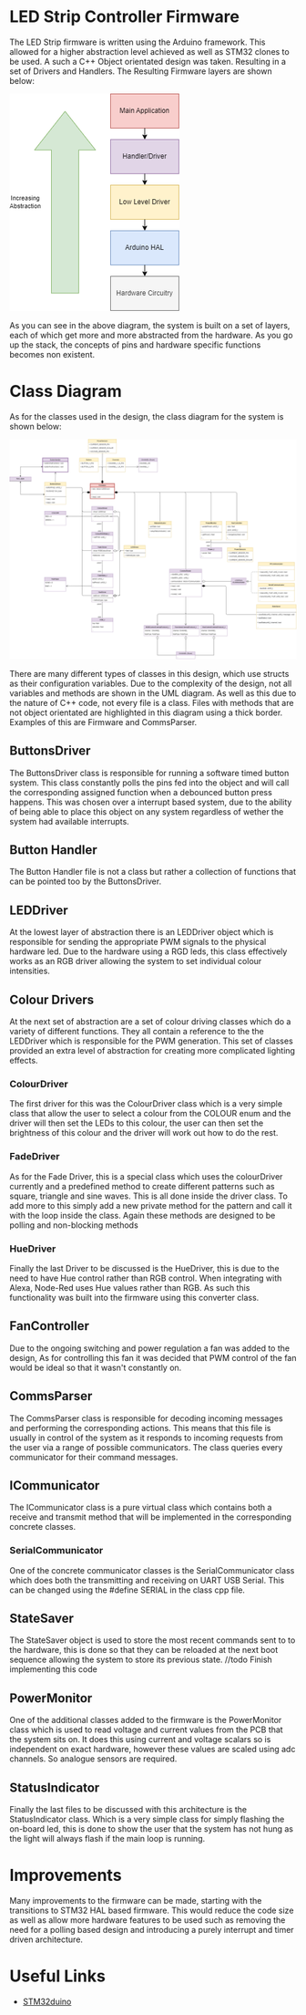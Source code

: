 # LED Strip Controller Firmware

The LED Strip firmware is written using the Arduino framework. This allowed for a higher abstraction level achieved as well as STM32 clones to be used. A such a C++ Object orientated design was taken. Resulting in a set of Drivers and Handlers. The Resulting Firmware layers are shown below:

![Firmware Layers](../docs/Diagrams-Firmware%20Abstraction%20Layers.png)

As you can see in the above diagram, the system is built on a set of layers, each of which get more and more abstracted from the hardware. As you go up the stack, the concepts of pins and hardware specific functions becomes non existent.

# Class Diagram
As for the classes used in the design, the class diagram for the system is shown below:

![Class Diagram](../docs/Diagrams-Firmware%20Class%20Diagram.png)

There are many different types of classes in this design, which use structs as their configuration variables. Due to the complexity of the design, not all variables and methods are shown in the UML diagram. As well as this due to the nature of C++ code, not every file is a class. Files with methods that are not object orientated are highlighted in this diagram using a thick border. Examples of this are Firmware and CommsParser.

## ButtonsDriver

The ButtonsDriver class is responsible for running a software timed button system. This class constantly polls the pins fed into the object and will call the corresponding assigned function when a debounced button press happens. This was chosen over a interrupt based system, due to the ability of being able to place this object on any system regardless of wether the system had available interrupts.

## Button Handler

The Button Handler file is not a class but rather a collection of functions that can be pointed too by the ButtonsDriver.

## LEDDriver

At the lowest layer of abstraction there is an LEDDriver object which is responsible for sending the appropriate PWM signals to the physical hardware led. Due to the hardware using a RGD leds, this class effectively works as an RGB driver allowing the system to set individual colour intensities.

## Colour Drivers

At the next set of abstraction are a set of colour driving classes which do a variety of different functions. They all contain a reference to the the LEDDriver which is responsible for the PWM generation. This set of classes provided an extra level of abstraction for creating more complicated lighting effects.

### ColourDriver

The first driver for this was the ColourDriver class which is a very simple class that allow the user to select a colour from the COLOUR enum and the driver will then set the LEDs to this colour, the user can then set the brightness of this colour and the driver will work out how to do the rest.

### FadeDriver
As for the Fade Driver, this is a special class which uses the colourDriver currently and a predefined method to create different patterns such as square, triangle and sine waves. This is all done inside the driver class. To add more to this simply add a new private method for the pattern and call it with the loop inside the class. Again these methods are designed to be polling and non-blocking methods

### HueDriver
Finally the last Driver to be discussed is the HueDriver, this is due to the need to have Hue control rather than RGB control. When integrating with Alexa, Node-Red uses Hue values rather than RGB. As such this functionality was built into the firmware using this converter class.

## FanController
Due to the ongoing switching and power regulation a fan was added to the design, As for controlling this fan it was decided that PWM control of the fan would be ideal so that it wasn't constantly on.

## CommsParser
The CommsParser class is responsible for decoding incoming messages and performing the corresponding actions. This means that this file is usually in control of the system as it responds to incoming requests from the user via a range of possible communicators. The class queries every communicator for their command messages.

## ICommunicator
The ICommunicator class is a pure virtual class which contains both a receive and transmit method that will be implemented in the corresponding concrete classes.

### SerialCommunicator
One of the concrete communicator classes is the SerialCommunicator class which does both the transmitting and receiving on UART USB Serial. This can be changed using the #define SERIAL in the class cpp file.

## StateSaver
The StateSaver object is used to store the most recent commands sent to to the hardware, this is done so that they can be reloaded at the next boot sequence allowing the system to store its previous state. //todo Finish implementing this code

## PowerMonitor

One of the additional classes added to the firmware is the PowerMonitor class which is used to read voltage and current values from the PCB that the system sits on. It does this using current and voltage scalars so is independent on exact hardware, however these values are scaled using adc channels. So analogue sensors are required.

## StatusIndicator

Finally the last files to be discussed with this architecture is the StatusIndicator class. Which is a very simple class for simply flashing the on-board led, this is done to show the user that the system has not hung as the light will always flash if the main loop is running.

# Improvements
Many improvements to the firmware can be made, starting with the transitions to STM32 HAL based firmware. This would reduce the code size as well as allow more hardware features to be used such as removing the need for a polling based design and introducing a purely interrupt and timer driven architecture.

# Useful Links

- [STM32duino](https://github.com/stm32duino)